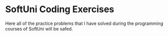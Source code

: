 # SoftUni Coding Exercises
 Here all of the practice problems that I have solved during the programming courses of SoftUni will be safed.

